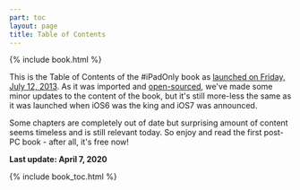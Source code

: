 ```yaml
---
part: toc
layout: page
title: Table of Contents
---
```


{% include book.html %}

This is the Table of Contents of the #iPadOnly book as [launched on Friday, July 12, 2013](/launch/). As it was imported and [open-sourced](/open), we've made some minor updates to the content of the book, but it's still more-less the same as it was launched when iOS6 was the king and iOS7 was announced.

Some chapters are completely out of date but surprising amount of content seems timeless and is still relevant today. So enjoy and read the first post-PC book - after all, it's free now!

**Last update: April 7, 2020**

{% include book_toc.html %}